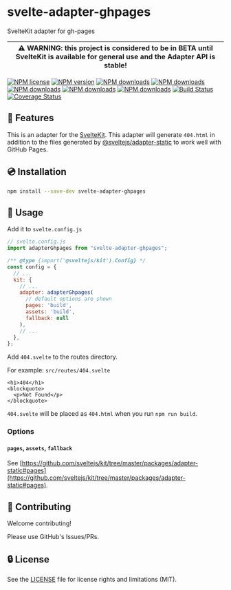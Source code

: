 # svelte-adapter-ghpages

SvelteKit adapter for gh-pages

| :warning: WARNING: this project is considered to be in BETA until SvelteKit is available for general use and the Adapter API is stable! |
| --------------------------------------------------------------------------------------------------------------------------------------- |

[![NPM license](https://img.shields.io/npm/l/svelte-adapter-ghpages.svg)](https://www.npmjs.com/package/svelte-adapter-ghpages)
[![NPM version](https://img.shields.io/npm/v/svelte-adapter-ghpages.svg)](https://www.npmjs.com/package/svelte-adapter-ghpages)
[![NPM downloads](https://img.shields.io/badge/dynamic/json.svg?label=downloads&colorB=green&suffix=/day&query=$.downloads&uri=https://api.npmjs.org//downloads/point/last-day/svelte-adapter-ghpages&maxAge=3600)](http://www.npmtrends.com/svelte-adapter-ghpages)
[![NPM downloads](https://img.shields.io/npm/dw/svelte-adapter-ghpages.svg)](http://www.npmtrends.com/svelte-adapter-ghpages)
[![NPM downloads](https://img.shields.io/npm/dm/svelte-adapter-ghpages.svg)](http://www.npmtrends.com/svelte-adapter-ghpages)
[![NPM downloads](https://img.shields.io/npm/dy/svelte-adapter-ghpages.svg)](http://www.npmtrends.com/svelte-adapter-ghpages)
[![NPM downloads](https://img.shields.io/npm/dt/svelte-adapter-ghpages.svg)](http://www.npmtrends.com/svelte-adapter-ghpages)
[![Build Status](https://github.com/ota-meshi/svelte-adapter-ghpages/workflows/CI/badge.svg?branch=main)](https://github.com/ota-meshi/svelte-adapter-ghpages/actions?query=workflow%3ACI)
[![Coverage Status](https://coveralls.io/repos/github/ota-meshi/svelte-adapter-ghpages/badge.svg?branch=main)](https://coveralls.io/github/ota-meshi/svelte-adapter-ghpages?branch=main)

## 📛 Features

This is an adapter for the [SvelteKit].
This adapter will generate `404.html` in addition to the files generated by [@sveltejs/adapter-static] to work well with GitHub Pages.

## 💿 Installation

```bash
npm install --save-dev svelte-adapter-ghpages
```

## 📖 Usage

Add it to `svelte.config.js`

```js
// svelte.config.js
import adapterGhpages from "svelte-adapter-ghpages";

/** @type {import('@sveltejs/kit').Config} */
const config = {
  // ...
  kit: {
    // ...
    adapter: adapterGhpages(
      // default options are shown
      pages: 'build',
      assets: 'build',
      fallback: null
    ),
    // ...
  },
};
```

Add `404.svelte` to the routes directory.

For example: `src/routes/404.svelte`

```svelte
<h1>404</h1>
<blockquote>
  <p>Not Found</p>
</blockquote>
```

`404.svelte` will be placed as `404.html` when you run `npm run build`.

[sveltekit]: https://kit.svelte.dev/
[@sveltejs/adapter-static]: https://github.com/sveltejs/kit/tree/master/packages/adapter-static

### Options

#### `pages`, `assets`, `fallback`

See [https://github.com/sveltejs/kit/tree/master/packages/adapter-static#pages](https://github.com/sveltejs/kit/tree/master/packages/adapter-static#pages).

## :beers: Contributing

Welcome contributing!

Please use GitHub's Issues/PRs.

## :lock: License

See the [LICENSE](LICENSE) file for license rights and limitations (MIT).
